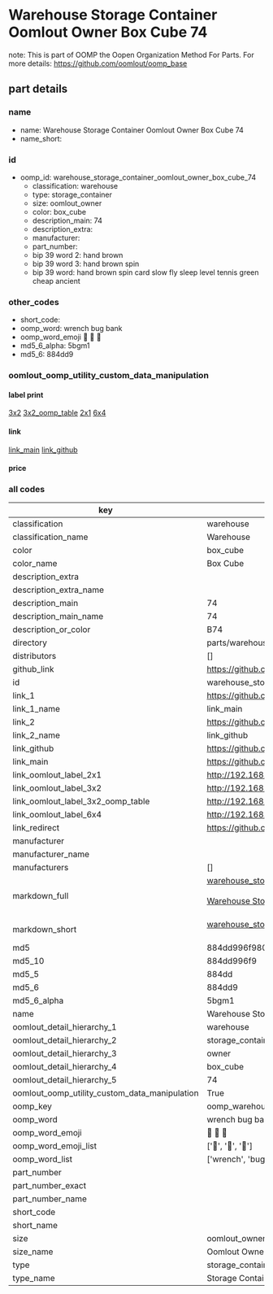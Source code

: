 # Warehouse Storage Container Oomlout Owner Box Cube 74  

note: This is part of OOMP the Oopen Organization Method For Parts. For more details: https://github.com/oomlout/oomp_base

##  part details
  







### name
* name: Warehouse Storage Container Oomlout Owner Box Cube 74
* name_short: 
### id
* oomp_id: warehouse_storage_container_oomlout_owner_box_cube_74
  * classification: warehouse
  * type: storage_container
  * size: oomlout_owner
  * color: box_cube
  * description_main: 74
  * description_extra: 
  * manufacturer: 
  * part_number: 
  * bip 39 word 2: hand brown
  * bip 39 word 3: hand brown spin
  * bip 39 word: hand brown spin card slow fly sleep level tennis green cheap ancient

### other_codes
* short_code: 
* oomp_word: wrench bug bank
* oomp_word_emoji :wrench: :bug: :bank:
* md5_6_alpha: 5bgm1
* md5_6: 884dd9






### oomlout_oomp_utility_custom_data_manipulation
#### label print
[3x2](http://192.168.1.245:1112/?label=oomp%205bgm1)
[3x2_oomp_table](http://192.168.1.108:1112/?label=oomp%205bgm1)
[2x1](http://192.168.1.242:1112/?label=oomp%205bgm1)
[6x4](http://192.168.1.55:1112/?label=oomp%205bgm1)    

#### link

[link_main](https://github.com/oomlout/oomlout_oomp_version_1_messy/tree/main/parts/warehouse_storage_container_oomlout_owner_box_cube_74) [link_github](https://github.com/oomlout/oomlout_oomp_version_1_messy/tree/main/parts/warehouse_storage_container_oomlout_owner_box_cube_74)                             

#### price







### all codes 
| key | value |  
| --- | --- |  
| classification | warehouse |  
| classification_name | Warehouse |  
| color | box_cube |  
| color_name | Box Cube |  
| description_extra |  |  
| description_extra_name |  |  
| description_main | 74 |  
| description_main_name | 74 |  
| description_or_color | B74 |  
| directory | parts/warehouse_storage_container_oomlout_owner_box_cube_74 |  
| distributors | [] |  
| github_link | https://github.com/oomlout/oomlout_oomp_part_src/tree/main/parts/warehouse_storage_container_oomlout_owner_box_cube_74 |  
| id | warehouse_storage_container_oomlout_owner_box_cube_74 |  
| link_1 | https://github.com/oomlout/oomlout_oomp_version_1_messy/tree/main/parts/warehouse_storage_container_oomlout_owner_box_cube_74 |  
| link_1_name | link_main |  
| link_2 | https://github.com/oomlout/oomlout_oomp_version_1_messy/tree/main/parts/warehouse_storage_container_oomlout_owner_box_cube_74 |  
| link_2_name | link_github |  
| link_github | https://github.com/oomlout/oomlout_oomp_version_1_messy/tree/main/parts/warehouse_storage_container_oomlout_owner_box_cube_74 |  
| link_main | https://github.com/oomlout/oomlout_oomp_version_1_messy/tree/main/parts/warehouse_storage_container_oomlout_owner_box_cube_74 |  
| link_oomlout_label_2x1 | http://192.168.1.242:1112/?label=oomp%205bgm1 |  
| link_oomlout_label_3x2 | http://192.168.1.245:1112/?label=oomp%205bgm1 |  
| link_oomlout_label_3x2_oomp_table | http://192.168.1.108:1112/?label=oomp%205bgm1 |  
| link_oomlout_label_6x4 | http://192.168.1.55:1112/?label=oomp%205bgm1 |  
| link_redirect | https://github.com/oomlout/oomlout_oomp_version_1_messy/tree/main/parts/warehouse_storage_container_oomlout_owner_box_cube_74 |  
| manufacturer |  |  
| manufacturer_name |  |  
| manufacturers | [] |  
| markdown_full | [warehouse_storage_container_oomlout_owner_box_cube_74](none)<br>[](none)<br>[Warehouse Storage Container Oomlout Owner Box Cube 74](none)<br><br> |  
| markdown_short | [warehouse_storage_container_oomlout_owner_box_cube_74](none)<br><br> |  
| md5 | 884dd996f980b96567e61229a3c74346 |  
| md5_10 | 884dd996f9 |  
| md5_5 | 884dd |  
| md5_6 | 884dd9 |  
| md5_6_alpha | 5bgm1 |  
| name | Warehouse Storage Container Oomlout Owner Box Cube 74 |  
| oomlout_detail_hierarchy_1 | warehouse |  
| oomlout_detail_hierarchy_2 | storage_container |  
| oomlout_detail_hierarchy_3 | owner |  
| oomlout_detail_hierarchy_4 | box_cube |  
| oomlout_detail_hierarchy_5 | 74 |  
| oomlout_oomp_utility_custom_data_manipulation | True |  
| oomp_key | oomp_warehouse_storage_container_oomlout_owner_box_cube_74 |  
| oomp_word | wrench bug bank |  
| oomp_word_emoji | :wrench: :bug: :bank: |  
| oomp_word_emoji_list | [':wrench:', ':bug:', ':bank:'] |  
| oomp_word_list | ['wrench', 'bug', 'bank'] |  
| part_number |  |  
| part_number_exact |  |  
| part_number_name |  |  
| short_code |  |  
| short_name |  |  
| size | oomlout_owner |  
| size_name | Oomlout Owner |  
| type | storage_container |  
| type_name | Storage Container |  
